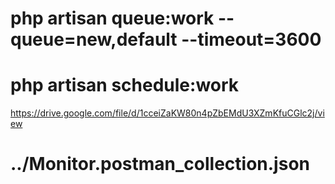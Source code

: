 # php artisan queue:work --queue=new,default --timeout=3600
# php artisan schedule:work 

https://drive.google.com/file/d/1cceiZaKW80n4pZbEMdU3XZmKfuCGlc2j/view

# ../Monitor.postman_collection.json


